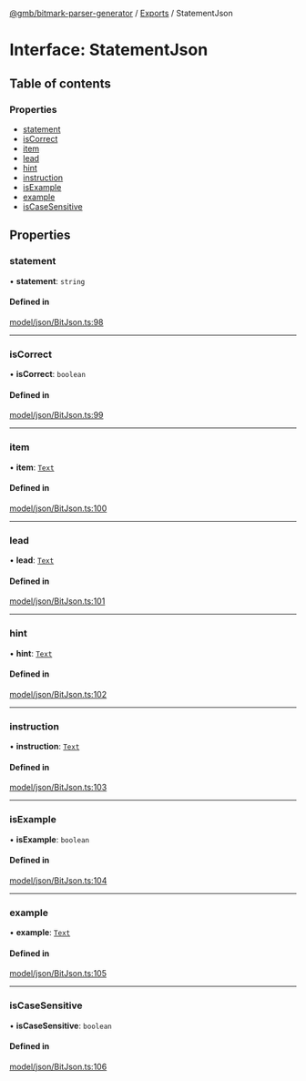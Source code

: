 [@gmb/bitmark-parser-generator](../API.md) / [Exports](../modules.md) / StatementJson

# Interface: StatementJson

## Table of contents

### Properties

- [statement](StatementJson.md#statement)
- [isCorrect](StatementJson.md#isCorrect)
- [item](StatementJson.md#item)
- [lead](StatementJson.md#lead)
- [hint](StatementJson.md#hint)
- [instruction](StatementJson.md#instruction)
- [isExample](StatementJson.md#isExample)
- [example](StatementJson.md#example)
- [isCaseSensitive](StatementJson.md#isCaseSensitive)

## Properties

### statement

• **statement**: `string`

#### Defined in

[model/json/BitJson.ts:98](https://github.com/getMoreBrain/bitmark-parser-generator/blob/7c62fdc/src/model/json/BitJson.ts#L98)

___

### isCorrect

• **isCorrect**: `boolean`

#### Defined in

[model/json/BitJson.ts:99](https://github.com/getMoreBrain/bitmark-parser-generator/blob/7c62fdc/src/model/json/BitJson.ts#L99)

___

### item

• **item**: [`Text`](../modules.md#Text)

#### Defined in

[model/json/BitJson.ts:100](https://github.com/getMoreBrain/bitmark-parser-generator/blob/7c62fdc/src/model/json/BitJson.ts#L100)

___

### lead

• **lead**: [`Text`](../modules.md#Text)

#### Defined in

[model/json/BitJson.ts:101](https://github.com/getMoreBrain/bitmark-parser-generator/blob/7c62fdc/src/model/json/BitJson.ts#L101)

___

### hint

• **hint**: [`Text`](../modules.md#Text)

#### Defined in

[model/json/BitJson.ts:102](https://github.com/getMoreBrain/bitmark-parser-generator/blob/7c62fdc/src/model/json/BitJson.ts#L102)

___

### instruction

• **instruction**: [`Text`](../modules.md#Text)

#### Defined in

[model/json/BitJson.ts:103](https://github.com/getMoreBrain/bitmark-parser-generator/blob/7c62fdc/src/model/json/BitJson.ts#L103)

___

### isExample

• **isExample**: `boolean`

#### Defined in

[model/json/BitJson.ts:104](https://github.com/getMoreBrain/bitmark-parser-generator/blob/7c62fdc/src/model/json/BitJson.ts#L104)

___

### example

• **example**: [`Text`](../modules.md#Text)

#### Defined in

[model/json/BitJson.ts:105](https://github.com/getMoreBrain/bitmark-parser-generator/blob/7c62fdc/src/model/json/BitJson.ts#L105)

___

### isCaseSensitive

• **isCaseSensitive**: `boolean`

#### Defined in

[model/json/BitJson.ts:106](https://github.com/getMoreBrain/bitmark-parser-generator/blob/7c62fdc/src/model/json/BitJson.ts#L106)
